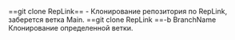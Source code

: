 ==git clone RepLink== - Клонирование репозитория по RepLink, заберется ветка Main.
==git clone RepLink ==-b BranchName Клонирование определенной ветки.